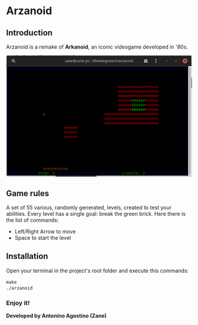 # Arzanoid

## Introduction

Arzanoid is a remake of **Arkanoid**, an iconic videogame developed in '80s.

![Arzanoid](res/images/screenshot.png)

## Game rules

A set of 55 various, randomly generated, levels, created to test your abilities. Every level has a single goal: break the green brick. Here there is the list of commands:

- Left/Right Arrow to move
- Space to start the level

## Installation

Open your terminal in the project's root folder and execute this commands:

```
make
./arzanoid

```
### Enjoy it!

**Developed by Antonino Agostino (Zane)**
